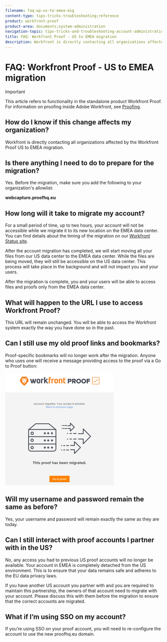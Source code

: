 ```yaml
---
filename: faq-wp-us-to-emea-mig
content-type: tips-tricks-troubleshooting;reference
product: workfront-proof
product-area: documents;system-administration
navigation-topic: tips-tricks-and-troubleshooting-account-administration-workfront-proof
title: FAQ: Workfront Proof - US to EMEA migration
description: Workfront is directly contacting all organizations affected by the Workfront Proof US to EMEA migration.
---
```


# FAQ: Workfront Proof - US to EMEA migration

>[!IMPORTANT]
>
>This article refers to functionality in the standalone product Workfront Proof. For information on proofing inside Adobe Workfront, see [Proofing](../../../review-and-approve-work/proofing/proofing.md).

## How do I know if this change affects my organization?

Workfront is directly contacting all organizations affected by the Workfront Proof US to EMEA migration.

## Is there anything I need to do to prepare for the migration?

Yes. Before the migration, make sure you add the following to your organization's allowlist:

**webcapture.proofhq.eu**

## How long will it take to migrate my account?

For a small period of time, up to two hours, your account will not be accessible while we migrate it to its new location on the EMEA data center. You can find details about the timing of the migration on our [Workfront Status site](http://status.workfront.com/).&nbsp;

After the account migration has completed, we will start moving all your files from our US data center to the EMEA data center. While the files are being moved, they will still be accessible on the US data center.&nbsp;This process will take place in the background and will not impact you and your users.

After the migration is complete, you and your users will be able to access files and proofs only from the EMEA data center.&nbsp;

## What will happen to the URL I use to access Workfront Proof?

This URL will remain unchanged. You will be able to access the Workfront system exactly the way you have done so in the past.

## Can I still use my old proof links and bookmarks?

Proof-specific bookmarks will no longer work after the migration. Anyone who uses one will receive a message providing access to the proof via a Go to Proof button:

![This_proof_has_been_migrated.png](assets/this-proof-has-been-migrated-350x361.png)

## Will my username and password remain the same as before?

Yes, your username and password will remain exactly the same as they are today.

## Can I still interact with proof accounts I partner with in the US?

No, any access you had to previous US proof accounts will no longer be available. Your account in EMEA is completely detached from the US environment. This is to ensure that your data remains safe and adheres to the EU data privacy laws.

If you have another US account you partner with and you are required to maintain this partnership, the owners of that account need to migrate with your account. Please discuss this with them before the migration to ensure that the correct accounts are migrated.

## What if I’m using SSO on my account?

If you’re using SSO on your proof account, you will need to re-configure the account to use the new proofhq.eu domain.
